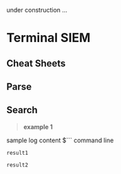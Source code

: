 under construction ...

# **Terminal SIEM**

## **Cheat Sheets**

## Parse

## Search
> **example 1**

sample log content
$``` 
command line
```
result1

result2

